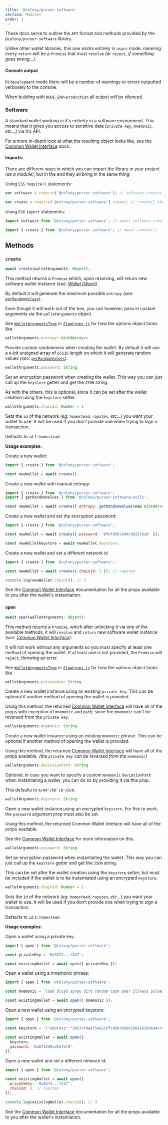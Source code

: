 ```yaml
---
title: '@colony/purser-software'
section: Modules
order: 3
---
```



These docs serve to outline the `API` format and methods provided by the `@colony/purser-software` library.

Unlike other wallet libraries, this one works entirely in `async` mode, meaning every `return` will be a `Promise` that must `resolve` _(or `reject`, if something goes wrong...)_.

#### Console output

In `development` mode there will be a number of warnings or errors outputted verbosely to the console.

When building with `NODE_ENV=production` all output will be silenced.

### Software

A standard wallet working in it's entirety in a software environment. This means that it gives you access to sensitive data _(`private key`, `mnemonic`, etc...)_ via it's API.

For a more in-depth look at what the resulting object looks like, see the [Common Wallet Interface](/purser/interface-common-wallet-interface/) docs.

#### Imports:

There are different ways in which you can import the library in your project _(as a module)_, but in the end they all bring in the same thing:

Using `ES5` `require()` statements:
```js
var software = require('@colony/purser-software'); // software.create().then();

var create = require('@colony/purser-software').create; // create().then();
```

Using `ES6` `import` statements:
```js
import software from '@colony/purser-software'; // await software.create();

import { create } from '@colony/purser-software'; // await create();
```

## Methods

### `create`

```js
await create(walletArguments: Object);
```

This method returns a `Promise` which, upon resolving, will return new software wallet instance _(see: [Wallet Object](wallet-object.md))_.

By default it will generate the maximum possible `entropy` _(see: [`getRandomValues`](api-utils.md#getRandomValues))_.

Even though it will work out of the box, you can however, pass in custom arguments via the `walletArguments` object.

See [`WalletArgumentsType`](../src/flowtypes.js#L34-L42) in [`flowtypes.js`](../src/flowtypes.js) for how the options object looks like.

```js
walletArguments.entropy: Uint8Array<>
```

Provide custom randomness when creating the wallet. By default it will use a `8`-bit unsigned array of `65536` length on which it will generate random values _(see: [`getRandomValues`](api-utils.md#getRandomValues))_.

```js
walletArguments.password: String
```

Set an encryption password when creating the wallet. This way you can just call up the `keystore` getter and get the `JSON` string.

As with the others, this is optional, since it can be set after the wallet creation using the `keystore` setter.

```js
walletArguments.chainId: Number = 1
```

Sets the `id` of the network _(eg: `homestead`, `ropsten`, etc...)_ you want your wallet to use. It will be used if you don't provide one when trying to sign a transaction.

Defaults to `id` `1`: `homestead`.

**Usage examples:**

Create a new wallet:
```js
import { create } from '@colony/purser-software';

const newWallet = await create();
```

Create a new wallet with manual entropy:
```js
import { create } from '@colony/purser-software';
import { getRandomValues } from '@colony/purser-software/utils';

const newWallet = await create({ entropy: getRandomValues(new Uint8Array(65536)) });
```

Create a new wallet and set the encryption password:
```js
import { create } from '@colony/purser-software';

const newWallet = await create({ password: '0fbfd56c94dc9d2578a6' });

const newWalletKeystore = await newWallet.keystore;
```

Create a new wallet and set a different network id
```js
import { create } from '@colony/purser-software';

const newWallet = await create({ chainId: 3 }); // ropsten

console.log(newWallet.chainId); // 3
```

See the [Common Wallet Interface](/purser/interface-common-wallet-interface/) documentation for all the props available to you after the wallet's instantiation.

### `open`

```js
await open(walletArguments: Object);
```

This method returns a `Promise`, which after unlocking it via one of the available methods, it will `resolve` and `return` new software wallet instance _(see: [Common Wallet Interface](/purser/interface-common-wallet-interface/))_.

It will not work without any arguments so you must specify at least one method of opening the wallet. If at least one is not provided, the `Promise` will `reject`, throwing an error.

See [`WalletArgumentsType`](../src/flowtypes.js#L34-L42) in [`flowtypes.js`](../src/flowtypes.js) for how the options object looks like.

```js
walletArguments.privateKey: String
```

Create a new wallet instance using an existing `private key`. This can be optional if another method of opening the wallet is provided.

Using this method, the returned [Common Wallet Interface](/purser/interface-common-wallet-interface/) will have all of the props with exception of `mnemonic` and `path`, since the `mnemonic` can't be reversed from the `private key`.

```js
walletArguments.mnemonic: String
```

Create a new wallet instance using an existing `mnemonic` phrase. This can be optional if another method of opening the wallet is provided.

Using this method, the returned [Common Wallet Interface](/purser/interface-common-wallet-interface/) will have all of the props available. _(the `private key` can be reversed from the `mnemonic`)_

```js
walletArguments.deviationPath: String
```

Optional, in case you want to specify a custom `mnemonic` `deviationPath` when instantiating a wallet, you can do so by providing it via this prop.

This defaults to `m/44'/60'/0'/0/0`.

```js
walletArguments.keystore: String
```

Open a new wallet instance using an encrypted `keystore`. For this to work, the `password` argument prop must also be set.

Using this method, the returned Common Wallet Inteface will have all of the props available.

See the [Common Wallet Interface](/purser/interface-common-wallet-interface/) for more information on this.

```js
walletArguments.password: String
```

Set an encryption password when instantiating the wallet. This way you can just call up the `keystore` getter and get the `JSON` string.

This can be set after the wallet creation using the `keystore` setter, but must be included if the wallet is to be instantiated using an encrypted `keystore`.

```js
walletArguments.chainId: Number = 1
```

Sets the `id` of the network _(eg: `homestead`, `ropsten`, etc...)_ you want your wallet to use. It will be used if you don't provide one when trying to sign a transaction.

Defaults to `id` `1`: `homestead`.

**Usage examples:**

Open a wallet using a private key:
```js
import { open } from '@colony/purser-software';

const privateKey = '0x9274...f447';

const existingWallet = await open({ privateKey });
```

Open a wallet using a mnemonic phrase:
```js
import { open } from '@colony/purser-software';

const mnemonic = 'load blush spray dirt random cash pear illness pulse sketch sheriff surge';

const existingWallet = await open({ mnemonic });
```

Open a new wallet using an encrypted keystore:
```js
import { open } from '@colony/purser-software';

const keystore = '{"address":"3953cf4ea75a62c6fcd0b3988b1984265006a4cc","id":"55df8726-b08d-41ce-b9a0-8cb7d4cb7254","version":3,"Crypto":{"cipher":"aes-128-ctr","cipherparams":{"iv":"919afe213cbac6704362f8139a0a3519"},"ciphertext":"d823708436d306b7bc8caf2f8bedf93e86f28c1edbb2bc89bae8e9ad78971682","kdf":"scrypt","kdfparams":{"salt":"0be48e9efbeb26be2e7f68cfc61d1e83c34dd9406cfec3c77e71e637dd01a51b","n":131072,"dklen":32,"p":1,"r":8},"mac":"c9b6cd3173daf1ea6633b2d2848ab96765340bb27a07a203ecf17454c568cc3e"}}';

const existingWallet = await open({
  keystore,
  password: '6a8752d9cd5dfbf0',
});
```

Open a new wallet and set a different network id:
```js
import { open } from '@colony/purser-software';

const existingWallet = await open({
  privateKey: '0x9274...f447',
  chainId: 3, // ropsten
});

console.log(existingWallet.chainId); // 3
```

See the [Common Wallet Interface](/purser/interface-common-wallet-interface/) documentation for all the props available to you after the wallet's instantiation.
